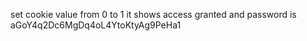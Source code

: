 set cookie value from 0 to 1
it shows access granted
and password is aGoY4q2Dc6MgDq4oL4YtoKtyAg9PeHa1
